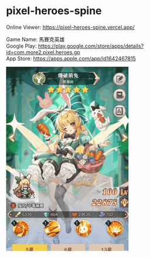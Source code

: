 # pixel-heroes-spine

Online Viewer: https://pixel-heroes-spine.vercel.app/

Game Name: 馬賽克英雄<br>
Google Play: https://play.google.com/store/apps/details?id=com.more2.pixel.heroes.gp<br>
App Store: https://apps.apple.com/app/id1642467815

![preview.gif](preview.gif)